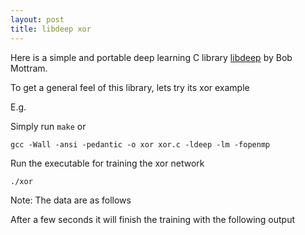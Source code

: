 ```yaml
---
layout: post
title: libdeep xor
---
```




Here is a simple and portable deep learning C library [libdeep](https://github.com/bashrc/libdeep) by Bob Mottram.

To get a general feel of this library, lets try its xor example 

E.g.

<code data-gist-id="b1223c5a701352e02ea2"></code>

Simply run `make` or 

    gcc -Wall -ansi -pedantic -o xor xor.c -ldeep -lm -fopenmp

Run the executable for training the xor network 

    ./xor

Note: The data are as follows 

<code data-gist-id="33f26e006c585ad1d0bf"></code>

After a few seconds it will finish the training with the following output
